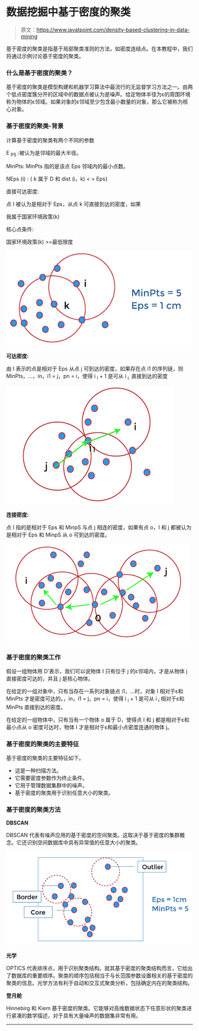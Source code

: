 # 数据挖掘中基于密度的聚类

> 原文：<https://www.javatpoint.com/density-based-clustering-in-data-mining>

基于密度的聚类是指基于局部聚类准则的方法，如密度连结点。在本教程中，我们将通过示例讨论基于密度的聚类。

### 什么是基于密度的聚类？

基于密度的聚类是模型构建和机器学习算法中最流行的无监督学习方法之一。由两个低点密度簇分开的区域中的数据点被认为是噪声。给定物体半径为ε的周围环境称为物体的ε邻域。如果对象的ε邻域至少包含最小数量的对象，那么它被称为核心对象。

### 基于密度的聚类-背景

计算基于密度的聚类有两个不同的参数

E <sub>PS</sub> :被认为是邻域的最大半径。

MinPts: MinPts 指的是该点 Eps 邻域内的最小点数。

NEps (i) : { k 属于 D 和 dist (i，k) < = Eps}

直接可达密度:

点 I 被认为是相对于 Eps，从点 k 可直接到达的密度，如果

我属于国家环境政策(k)

核心点条件:

国家环境政策(k) >=最低限度

![Density-based clustering in data mining](img/c1a3d0d266c0f5abbac76cb7ce586669.png)

**可达密度:**

由 I 表示的点是相对于 Eps 从点 j 可到达的密度，如果存在点 i1 的序列链，则 MinPts，…，in，i1 = j，pn = i，使得 i <sub>i</sub> + 1 是可从 i <sub>i.</sub> 直接到达的密度

![Density-based clustering in data mining](img/6b515924979733d5f53580e4fa307df0.png)

**连接密度:**

点 I 指的是相对于 Eps 和 MinpS 与点 j 相连的密度，如果有点 o，I 和 j 都被认为是相对于 Eps 和 MinpS 从 o 可到达的密度。

![Density-based clustering in data mining](img/c7c658cc7f2f3faeb9dad576a8e99ca3.png)

### 基于密度的聚类工作

假设一组物体用 D’表示，我们可以说物体 I 只有位于 j 的ε邻域内，才是从物体 j 直接密度可达的，并且 j 是核心物体。

在给定的一组对象中，只有当存在一系列对象链点 i1，…时，对象 I 相对于ε和 MinPts 才是密度可达的。，in，i1 = j，pn = i，使得 i <sub>i</sub> + 1 是可从 i <sub>i</sub> 相对于ε和 MinPts 直接到达的密度。

在给定的一组物体中，只有当有一个物体 o 属于 D，使得点 I 和 j 都是相对于ε和最小点从 o 密度可达时，物体 I 才是相对于ε和最小点密度连通的物体 j。

### 基于密度的聚类的主要特征

基于密度的聚类的主要特征如下。

*   这是一种扫描方法。
*   它需要密度参数作为终止条件。
*   它用于管理数据集群中的噪声。
*   基于密度的聚类用于识别任意大小的聚类。

### 基于密度的聚类方法

**DBSCAN**

DBSCAN 代表有噪声应用的基于密度的空间聚类。这取决于基于密度的集群概念。它还识别空间数据库中具有异常值的任意大小的聚类。

![Density-based clustering in data mining](img/f6b8691d4e431aa5c1f6112d66b84b51.png)

**光学**

OPTICS 代表排序点，用于识别聚类结构。就其基于密度的聚类结构而言，它给出了数据库的重要顺序。聚类的顺序包括相当于与长范围参数设置相关的基于密度的聚类的信息。光学方法有利于自动和交互式聚类分析，包括确定内在的聚类结构。

**登月舱**

Hinnebirg 和 Kiem 基于密度的聚类。它能够对高维数据状态下任意形状的聚类进行紧凑的数学描述，对于具有大量噪声的数据集非常有用。

* * *